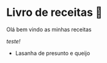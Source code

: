 # Livro de receitas :hatching_chick:

Olá bem vindo as minhas receitas

*teste!*

- Lasanha de presunto e queijo
